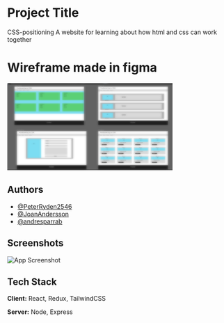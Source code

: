 # Project Title

CSS-positioning
A website for learning about how html and css can work together

# Wireframe made in figma
[<img width="380px" height="200px" src="figmaWireframe.png" />][commitUrl]

[commitUrl]: https://www.figma.com/file/CzwbTeg6dQtz5RT4D2yuKt/Uppgift-3-CSS-positioning?node-id=0%3A1
## Authors

- [@PeterRyden2546](https://www.github.com/PeterRyden2546)
- [@JoanAndersson](https://www.github.com/JoanAndersson)
- [@andresparrab](https://www.github.com/andresparrab)


## Screenshots

![App Screenshot](https://via.placeholder.com/468x300?text=App+Screenshot+Here)



## Tech Stack

**Client:** React, Redux, TailwindCSS

**Server:** Node, Express

